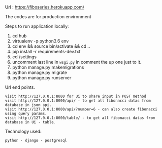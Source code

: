 Url : https://fiboseries.herokuapp.com/


The codes are for production environment


Steps to run application locally:

1. cd hub
2. virtualenv -p python3.6 env
3. cd env && source bin/activate && cd ..
4. pip install -r requirements-dev.txt
5. cd /settings
6. uncomment last line in `wsgi.py` in comment the up one just to it.
5. python manage.py makemigrations
6. python manage.py migrate
7. python manage.py runserver


Url end points.


    visit http://127.0.0.1:8000 for Ui to share input in POST method
    visit http://127.0.0.1:8000/api/ - to get all fibonacci datas from database in json api.
    visit http://127.0.0.1:8000/api/?number=6 - can also create fibonacci using query params.
    visit http://127.0.0.1:8000/table/ - to get all fibonacci datas from database in Ui - table.




Technology used:

    python - django - postgresql

